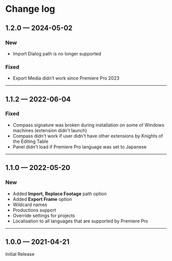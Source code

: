 # Change log

## 1.2.0 — 2024-05-02

### New

* Import Dialog path is no longer supported

### Fixed

* Export Media didn’t work since Premiere Pro 2023

***

##

## 1.1.2 — 2022-06-04

### Fixed

* Compass signature was broken during installation on some of Windows machines (extension didn't launch)
* Compass didn't work if user didn't have other extensions by Knights of the Editing Table
* Panel didn't load if Premiere Pro language was set to Japanese

***

## 1.1.0 — 2022-05-20

### New

* Added **Import, Replace Footage** path option
* Added **Export Frame** option
* Wildcard names
* Productions support
* Override settings for projects
* Localisation to all languages that are supported by Premiere Pro

***

## 1.0.0 — 2021-04-21

Initial Release
